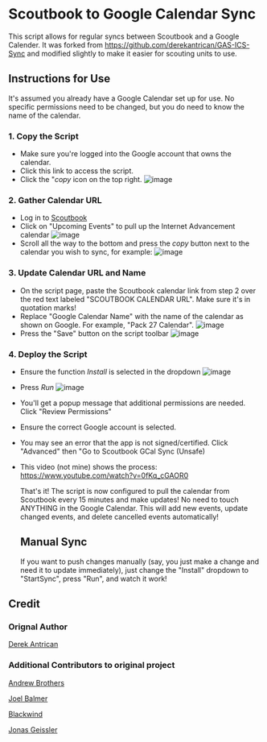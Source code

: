 # Scoutbook to Google Calendar Sync

This script allows for regular syncs between Scoutbook and a Google Calender. It was forked from https://github.com/derekantrican/GAS-ICS-Sync and modified slightly to make it easier for scouting units to use.

## Instructions for Use

It's assumed you already have a Google Calendar set up for use. No specific permissions need to be changed, but you do need to know the name of the calendar.

### 1. Copy the Script
- Make sure you're logged into the Google account that owns the calendar.
- Click this link to access the script.
- Click the "*copy* icon on the top right. ![image](https://github.com/user-attachments/assets/8f78903a-b509-4970-a31c-9a2b9b77986d)


### 2. Gather Calendar URL

- Log in to [Scoutbook](https://scoutbook.scouting.org)
- Click on "Upcoming Events" to pull up the Internet Advancement calendar
 ![image](https://github.com/user-attachments/assets/5a3cc0a6-f440-4210-91f3-ec78094e738c)
- Scroll all the way to the bottom and press the *copy* button next to the calendar you wish to sync, for example:
  ![image](https://github.com/user-attachments/assets/9d849982-97c9-4edf-8a90-798294a9f7aa)

### 3. Update Calendar URL and Name
- On the script page, paste the Scoutbook calendar link from step 2 over the red text labeled "SCOUTBOOK CALENDAR URL". Make sure it's in quotation marks!
- Replace "Google Calendar Name" with the name of the calendar as shown on Google. For example, "Pack 27 Calendar".
![image](https://github.com/user-attachments/assets/7aa78f13-1db8-4857-812b-0a5b8d85f903)
- Press the "Save" button on the script toolbar
![image](https://github.com/user-attachments/assets/2e23ca1d-e339-421e-b6ba-96dafbaae7f7)


### 4. Deploy the Script
- Ensure the function *Install* is selected in the dropdown
![image](https://github.com/user-attachments/assets/514f8b7a-7f7d-44e2-b926-1de5c04f5b71)
- Press *Run*
![image](https://github.com/user-attachments/assets/6fa11ebc-16c1-4df6-9f97-abfab5c24d9c)
- You'll get a popup message that additional permissions are needed. Click "Review Permissions"
- Ensure the correct Google account is selected.
- You may see an error that the app is not signed/certified. Click "Advanced" then "Go to Scoutbook GCal Sync (Unsafe)
- This video (not mine) shows the process: https://www.youtube.com/watch?v=0fKq_cGAOR0

  That's it! The script is now configured to pull the calendar from Scoutbook every 15 minutes and make updates! No need to touch ANYTHING in the Google Calendar. This will add new events, update changed events, and delete cancelled events automatically!

  ## Manual Sync
  If you want to push changes manually (say, you just make a change and need it to update immediately), just change the "Install" dropdown to "StartSync", press "Run", and watch it work!



## Credit 

### Orignal Author
[Derek Antrican](https://github.com/derekantrican) 

### Additional Contributors to original project
[Andrew Brothers](https://github.com/agentd00nut)

[Joel Balmer](https://github.com/JoelBalmer)

[Blackwind](https://github.com/blackwind)

[Jonas Geissler](https://github.com/jonas0b1011001)
